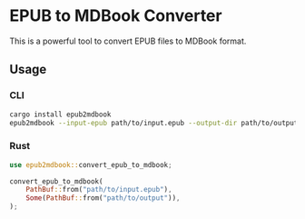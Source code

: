 # EPUB to MDBook Converter

This is a powerful tool to convert EPUB files to MDBook format.

## Usage

### CLI

```bash
cargo install epub2mdbook
epub2mdbook --input-epub path/to/input.epub --output-dir path/to/output
```

### Rust

```rust
use epub2mdbook::convert_epub_to_mdbook;

convert_epub_to_mdbook(
    PathBuf::from("path/to/input.epub"),
    Some(PathBuf::from("path/to/output")),
);
```
